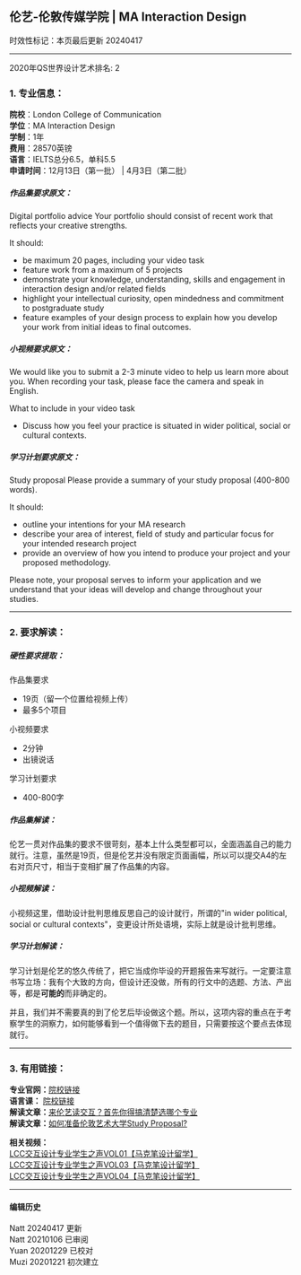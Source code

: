 ## 伦艺-伦敦传媒学院 | MA Interaction Design
时效性标记：本页最后更新 20240417  

---
2020年QS世界设计艺术排名: 2  

### 1. 专业信息：  

**院校**：London College of Communication  
**学位**：MA Interaction Design  
**学制**：1年  
**费用**：28570英镑  
**语言**：IELTS总分6.5，单科5.5  
**申请时间**：12月13日（第一批） | 4月3日（第二批）  

##### 作品集要求原文：

Digital portfolio advice
Your portfolio should consist of recent work that reflects your creative strengths.

It should:

- be maximum 20 pages, including your video task
- feature work from a maximum of 5 projects
- demonstrate your knowledge, understanding, skills and engagement in interaction design and/or related fields
- highlight your intellectual curiosity, open mindedness and commitment to postgraduate study
- feature examples of your design process to explain how you develop your work from initial ideas to final outcomes.

##### 小视频要求原文：
We would like you to submit a 2-3 minute video to help us learn more about you. When recording your task, please face the camera and speak in English.

What to include in your video task

- Discuss how you feel your practice is situated in wider political, social or cultural contexts.

##### 学习计划要求原文：
Study proposal
Please provide a summary of your study proposal (400-800 words).

It should:

- outline your intentions for your MA research
- describe your area of interest, field of study and particular focus for your intended research project
- provide an overview of how you intend to produce your project and your proposed methodology.

Please note, your proposal serves to inform your application and we understand that your ideas will develop and change throughout your studies.

---

### 2. 要求解读：  

##### 硬性要求提取：
作品集要求
- 19页（留一个位置给视频上传）
- 最多5个项目


小视频要求  
  - 2分钟  
  - 出镜说话

学习计划要求
- 400-800字


##### 作品集解读：  

伦艺一贯对作品集的要求不很苛刻，基本上什么类型都可以，全面涵盖自己的能力就行。注意，虽然是19页，但是伦艺并没有限定页面画幅，所以可以提交A4的左右对页尺寸，相当于变相扩展了作品集的内容。


##### 小视频解读：  

小视频这里，借助设计批判思维反思自己的设计就行，所谓的"in wider political, social or cultural contexts"，变更设计所处语境，实际上就是设计批判思维。

##### 学习计划解读：  

学习计划是伦艺的悠久传统了，把它当成你毕设的开题报告来写就行。一定要注意书写立场：我有个大致的方向，但设计还没做，所有的行文中的选题、方法、产出等，都是**可能的**而非确定的。

并且，我们并不需要真的到了伦艺后毕设做这个题。所以，这项内容的重点在于考察学生的洞察力，如何能够看到一个值得做下去的题目，只需要按这个要点去体现就行。


---


### 3. 有用链接：  

**专业官网：**[院校链接](https://www.arts.ac.uk/subjects/animation-interactive-film-and-sound/postgraduate/ma-interaction-design-communication-lcc)  
**语言课：** [院校链接](https://www.arts.ac.uk/study-at-ual/language-centre)  
**解读文章：**[来伦艺读交互？首先你得搞清楚选哪个专业](http://www.makebi.com.cn/26662.html)  
**解读文章：**[如何准备伦敦艺术大学Study Proposal?](http://www.makebi.com.cn/32120.html)  


**相关视频：**  
[LCC交互设计专业学生之声VOL01【马克笔设计留学】](https://www.bilibili.com/video/av22384527)  
[LCC交互设计专业学生之声VOL03【马克笔设计留学】](https://www.bilibili.com/video/av22384675)  
[LCC交互设计专业学生之声VOL04【马克笔设计留学】](https://www.bilibili.com/video/av22384916)  



---


#### 编辑历史  

Natt 20240417 更新  
Natt 20210106 已审阅  
Yuan 20201229 已校对  
Muzi 20201221 初次建立  
